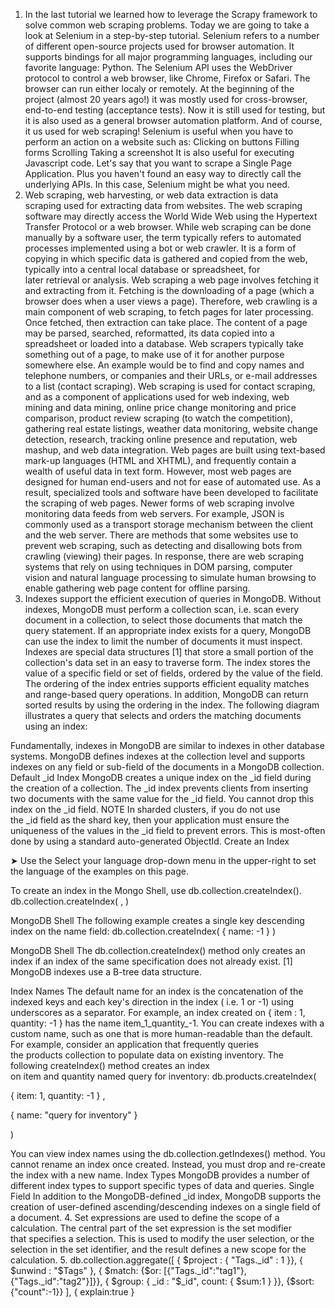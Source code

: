 1. In the last tutorial we learned how to leverage the Scrapy framework to solve common web scraping problems. Today we are going to take a look at Selenium in a step-by-step tutorial.
Selenium refers to a number of different open-source projects used for browser automation. It supports bindings for all major programming languages, including our favorite language: Python.
The Selenium API uses the WebDriver protocol to control a web browser, like Chrome, Firefox or Safari. The browser can run either localy or remotely.
At the beginning of the project (almost 20 years ago!) it was mostly used for cross-browser, end-to-end testing (acceptance tests).
Now it is still used for testing, but it is also used as a general browser automation platform. And of course, it us used for web scraping!
Selenium is useful when you have to perform an action on a website such as:
Clicking on buttons
Filling forms
Scrolling
Taking a screenshot
It is also useful for executing Javascript code. Let's say that you want to scrape a Single Page Application. Plus you haven't found an easy way to directly call the underlying APIs. In this case, Selenium might be what you need.
2. Web scraping, web harvesting, or web data extraction is data scraping used for extracting data from websites. The web scraping software may directly access the World Wide Web using the Hypertext Transfer Protocol or a web browser. While web scraping can be done manually by a software user, the term typically refers to automated processes implemented using a bot or web crawler. It is a form of copying in which specific data is gathered and copied from the web, typically into a central local database or spreadsheet, for later retrieval or analysis.
Web scraping a web page involves fetching it and extracting from it. Fetching is the downloading of a page (which a browser does when a user views a page). Therefore, web crawling is a main component of web scraping, to fetch pages for later processing. Once fetched, then extraction can take place. The content of a page may be parsed, searched, reformatted, its data copied into a spreadsheet or loaded into a database. Web scrapers typically take something out of a page, to make use of it for another purpose somewhere else. An example would be to find and copy names and telephone numbers, or companies and their URLs, or e-mail addresses to a list (contact scraping).
Web scraping is used for contact scraping, and as a component of applications used for web indexing, web mining and data mining, online price change monitoring and price comparison, product review scraping (to watch the competition), gathering real estate listings, weather data monitoring, website change detection, research, tracking online presence and reputation, web mashup, and web data integration.
Web pages are built using text-based mark-up languages (HTML and XHTML), and frequently contain a wealth of useful data in text form. However, most web pages are designed for human end-users and not for ease of automated use. As a result, specialized tools and software have been developed to facilitate the scraping of web pages.
Newer forms of web scraping involve monitoring data feeds from web servers. For example, JSON is commonly used as a transport storage mechanism between the client and the web server.
There are methods that some websites use to prevent web scraping, such as detecting and disallowing bots from crawling (viewing) their pages. In response, there are web scraping systems that rely on using techniques in DOM parsing, computer vision and natural language processing to simulate human browsing to enable gathering web page content for offline parsing.
3. Indexes support the efficient execution of queries in MongoDB. Without indexes, MongoDB must perform a collection scan, i.e. scan every document in a collection, to select those documents that match the query statement. If an appropriate index exists for a query, MongoDB can use the index to limit the number of documents it must inspect.
Indexes are special data structures [1] that store a small portion of the collection's data set in an easy to traverse form. The index stores the value of a specific field or set of fields, ordered by the value of the field. The ordering of the index entries supports efficient equality matches and range-based query operations. In addition, MongoDB can return sorted results by using the ordering in the index.
The following diagram illustrates a query that selects and orders the matching documents using an index:

Fundamentally, indexes in MongoDB are similar to indexes in other database systems. MongoDB defines indexes at the collection level and supports indexes on any field or sub-field of the documents in a MongoDB collection.
Default _id Index
MongoDB creates a unique index on the _id field during the creation of a collection. The _id index prevents clients from inserting two documents with the same value for the _id field. You cannot drop this index on the _id field.
NOTE
In sharded clusters, if you do not use the _id field as the shard key, then your application must ensure the uniqueness of the values in the _id field to prevent errors. This is most-often done by using a standard auto-generated ObjectId.
Create an Index

➤ Use the Select your language drop-down menu in the upper-right to set the language of the examples on this page.

To create an index in the Mongo Shell, use db.collection.createIndex().
db.collection.createIndex( <key and index type specification>, <options> )

MongoDB Shell
The following example creates a single key descending index on the name field:
db.collection.createIndex( { name: -1 } )

MongoDB Shell
The db.collection.createIndex() method only creates an index if an index of the same specification does not already exist.
[1]
MongoDB indexes use a B-tree data structure.

Index Names
The default name for an index is the concatenation of the indexed keys and each key's direction in the index ( i.e. 1 or -1) using underscores as a separator. For example, an index created on { item : 1, quantity: -1 } has the name item_1_quantity_-1.
You can create indexes with a custom name, such as one that is more human-readable than the default. For example, consider an application that frequently queries the products collection to populate data on existing inventory. The following createIndex() method creates an index on item and quantity named query for inventory:
db.products.createIndex(

{ item: 1, quantity: -1 } ,

{ name: "query for inventory" }

)

You can view index names using the db.collection.getIndexes() method. You cannot rename an index once created. Instead, you must drop and re-create the index with a new name.
Index Types
MongoDB provides a number of different index types to support specific types of data and queries.
Single Field
In addition to the MongoDB-defined _id index, MongoDB supports the creation of user-defined ascending/descending indexes on a single field of a document.
4. Set expressions are used to define the scope of a calculation. The central part of the set expression is the set modifier that specifies a selection. This is used to modify the user selection, or the selection in the set identifier, and the result defines a new scope for the calculation.
5. db.collection.aggregate([
    { $project : { "Tags._id" : 1 }},
    { $unwind : "$Tags" },
    { $match: {$or: [{"Tags._id":"tag1"},{"Tags._id":"tag2"}]}},
    { $group: { 
        _id : "$_id",
        count: { $sum:1 } 
    }},
    {$sort: {"count":-1}}
  ],
  {
    explain:true
  }
